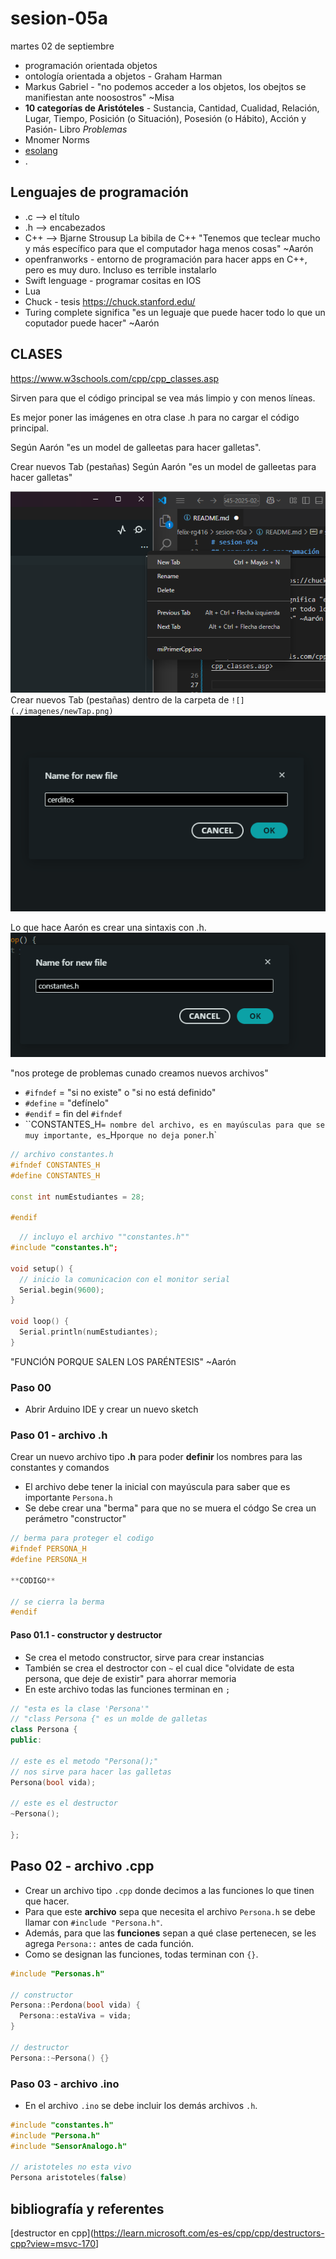 # sesion-05a

martes 02 de septiembre

- programación orientada objetos
- ontología orientada a objetos - Graham Harman
- Markus Gabriel - "no podemos acceder a los objetos, los obejtos se manifiestan ante noosostros" ~Misa
- **10 categorías de Aristóteles** - Sustancia, Cantidad, Cualidad, Relación, Lugar, Tiempo, Posición (o Situación), Posesión (o Hábito), Acción y Pasión- Libro *Problemas*
- Mnomer Norms
- [esolang](https://esolangs.org/wiki/Main_Page)
- .

## Lenguajes de programación

- .c --> el título
- .h --> encabezados
- C++ --> Bjarne Strousup La bibila de C++ "Tenemos que teclear mucho y más específico para que el computador haga menos cosas" ~Aarón
- openfranworks - entorno de programación para hacer apps en C++, pero es muy duro. Incluso es terrible instalarlo
- Swift lenguage - programar cositas en IOS
- Lua
- Chuck - tesis <https://chuck.stanford.edu/>
- Turing complete significa "es un leguaje que puede hacer todo lo que un coputador puede hacer" ~Aarón

## CLASES

<https://www.w3schools.com/cpp/cpp_classes.asp>

Sirven para que el código principal se vea más limpio y con menos líneas.

Es mejor poner las imágenes en otra clase .h para no cargar el código principal.

Según Aarón "es un model de galleetas para hacer galletas".

Crear nuevos Tab (pestañas)
Según Aarón "es un model de galleetas para hacer galletas"

![](./imagenes/newTap.png)
Crear nuevos Tab (pestañas) dentro de la carpeta de `![](./imagenes/newTap.png)`
![cerditos](./imagenes/newFileCerditos.png)

Lo que hace Aarón es crear una sintaxis con .h.
![Constanes .h](./imagenes/constantesH.png)

"nos protege de problemas cunado creamos nuevos archivos"

- `#ifndef` = "si no existe" o "si no está definido"
- `#define` = "defínelo"
- `#endif` = fin del `#ifndef`
- ``CONSTANTES_H` = nombre del archivo, es en mayúsculas para que se muy importante, es `_H` porque no deja poner `.h`

```cpp
// archivo constantes.h
#ifndef CONSTANTES_H
#define CONSTANTES_H

const int numEstudiantes = 28;

#endif
```

```cpp
  // incluyo el archivo ""constantes.h""
#include "constantes.h";

void setup() {
  // inicio la comunicacion con el monitor serial
  Serial.begin(9600);
}

void loop() {
  Serial.println(numEstudiantes);
}
```

"FUNCIÓN PORQUE SALEN LOS PARÉNTESIS" ~Aarón

### Paso 00

- Abrir Arduino IDE y crear un nuevo sketch

### Paso 01 - archivo .h

Crear un nuevo archivo tipo **.h** para poder **definir** los nombres para las constantes y comandos

- El archivo debe tener la inicial con mayúscula para saber que es importante `Persona.h`
- Se debe crear una "berma" para que no se muera el códgo
Se crea un perámetro "constructor"

```cpp
// berma para proteger el codigo
#ifndef PERSONA_H
#define PERSONA_H

**CODIGO**

// se cierra la berma
#endif
```

#### Paso 01.1 - constructor y destructor
- Se crea el metodo constructor, sirve para crear instancias
- También se crea el destroctor con `~` el cual dice "olvidate de esta persona, que deje de existir" para ahorrar memoria 
- En este archivo todas las funciones terminan en `;`


```cpp
// "esta es la clase 'Persona'"
// "class Persona {" es un molde de galletas
class Persona {
public:

// este es el metodo "Persona();"
// nos sirve para hacer las galletas
Persona(bool vida);

// este es el destructor
~Persona();

};
```

## Paso 02 - archivo .cpp

- Crear un archivo tipo `.cpp` donde decimos a las funciones lo que tinen que hacer.
- Para que este **archivo** sepa que necesita el archivo `Persona.h` se debe llamar con `#include "Persona.h"`.
- Además, para que las **funciones** sepan a qué clase pertenecen, se les agrega `Persona::` antes de cada función.
- Como se designan las funciones, todas terminan con `{}`.

```cpp
#include "Personas.h"

// constructor
Persona::Perdona(bool vida) { 
  Persona::estaViva = vida;
}

// destructor
Persona::~Persona() {}
```

### Paso 03 - archivo .ino
- En el archivo `.ino` se debe incluir los demás archivos `.h`.

```cpp
#include "constantes.h"
#include "Persona.h"
#include "SensorAnalogo.h"

// aristoteles no esta vivo
Persona aristoteles(false)
```

## bibliografía y referentes

[destructor en cpp](<https://learn.microsoft.com/es-es/cpp/cpp/destructors-cpp?view=msvc-170>]
